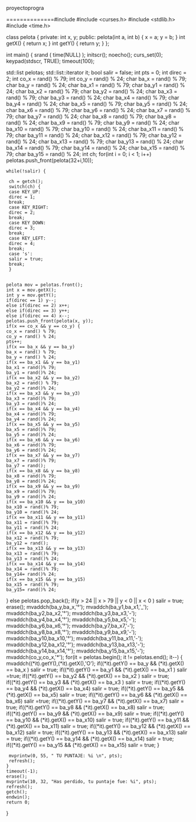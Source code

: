 proyectoprogra

==============#include <list>
#include <curses.h>
#include <stdlib.h>
#include <time.h>


class pelota {
 private:
  int x, y;
 public:
  pelota(int a, int b) {
   x = a;
   y = b;
  }
  int getX() { return x; }
  int getY() { return y; }
};

int main() {
 srand ( time(NULL) );
 initscr();
 noecho();
 curs_set(0);
 keypad(stdscr, TRUE);
 timeout(100);

 std::list<pelota> pelotas;
 std::list<pelota>::iterator it;
 bool salir = false;
 int pts = 0;
 int direc = 2;
 int co_x = rand() % 79;
 int co_y = rand() % 24;
 char ba_x  = rand() % 79;
 char ba_y  = rand() % 24;
 char ba_x1 = rand() % 79;
 char ba_y1 = rand() % 24;
 char ba_x2 = rand() % 79;
 char ba_y2 = rand() % 24;
 char ba_x3 = rand() % 79;
 char ba_y3 = rand() % 24;
 char ba_x4 = rand() % 79;
 char ba_y4 = rand() % 24;
 char ba_x5 = rand() % 79;
 char ba_y5 = rand() % 24;
 char ba_x6 = rand() % 79;
 char ba_y6 = rand() % 24;
 char ba_x7 = rand() % 79;
 char ba_y7 = rand() % 24;
 char ba_x8 = rand() % 79;
 char ba_y8 = rand() % 24;
 char ba_x9 = rand() % 79;
 char ba_y9 = rand() % 24;
 char ba_x10 = rand() % 79;
 char ba_y10 = rand() % 24;
 char ba_x11 = rand() % 79;
 char ba_y11 = rand() % 24;
 char ba_x12 = rand() % 79;
 char ba_y12 = rand() % 24;
 char ba_x13 = rand() % 79;
 char ba_y13 = rand() % 24;
 char ba_x14 = rand() % 79;
 char ba_y14 = rand() % 24;
 char ba_x15 = rand() % 79;
 char ba_y15 = rand() % 24;
 int ch;
    for(int i = 0; i < 1; i++)
    pelotas.push_front(pelota(32+i,10));

    while(!salir) {

     ch = getch();
     switch(ch) {
     case KEY_UP:
     direc = 1;
     break;
     case KEY_RIGHT:
     direc = 2;
     break;
     case KEY_DOWN:
     direc = 3;
     break;
     case KEY_LEFT:
     direc = 4;
     break;
     case 's':
     salir = true;
     break;
     }


    pelota mov = pelotas.front();
    int x = mov.getX();
    int y = mov.getY();
    if(direc == 1) y--;
    else if(direc == 2) x++;
    else if(direc == 3) y++;
    else if(direc == 4) x--;
    pelotas.push_front(pelota(x, y));
    if(x == co_x && y == co_y) {
    co_x = rand() % 79;
    co_y = rand() % 24;
    pts++;
    if(x == ba_x && y == ba_y)
    ba_x = rand() % 79;
    ba_y = rand() % 24;
    if(x == ba_x1 && y == ba_y1)
    ba_x1 = rand()% 79;
    ba_y1 = rand()% 24;
    if(x == ba_x2 && y == ba_y2)
    ba_x2 = rand() % 79;
    ba_y2 = rand()% 24;
    if(x == ba_x3 && y == ba_y3)
    ba_x3 = rand()% 79;
    ba_y3 = rand()% 24;
    if(x == ba_x4 && y == ba_y4)
    ba_x4 = rand()% 79;
    ba_y4 = rand()% 24;
    if(x == ba_x5 && y == ba_y5)
    ba_x5 = rand()% 79;
    ba_y5 = rand()% 24;
    if(x == ba_x6 && y == ba_y6)
    ba_x6 = rand()% 79;
    ba_y6 = rand()% 24;
    if(x == ba_x7 && y == ba_y7)
    ba_x7 = rand()% 79;
    ba_y7 = rand();
    if(x == ba_x8 && y == ba_y8)
    ba_x8 = rand()% 79;
    ba_y8 = rand()% 24;
    if(x == ba_x9 && y == ba_y9)
    ba_x9 = rand()% 79;
    ba_y9 = rand()% 24;
    if(x == ba_x10 && y == ba_y10)
    ba_x10 = rand()% 79;
    ba_y10 = rand()% 24;
    if(x == ba_x11 && y == ba_y11)
    ba_x11 = rand()% 79;
    ba_y11 = rand()% 24;
    if(x == ba_x12 && y == ba_y12)
    ba_x12 = rand()% 79;
    ba_y12 = rand();
    if(x == ba_x13 && y == ba_y13)
    ba_x13 = rand()% 79;
    ba_y13 = rand()% 24;
    if(x == ba_x14 && y == ba_y14)
    ba_x14 = rand()% 79;
    ba_y14= rand()% 24;
    if(x == ba_x15 && y == ba_y15)
    ba_x15 = rand()% 79;
    ba_y15= rand()% 24;
} else
      pelotas.pop_back();
    if(y > 24 || x > 79 || y < 0 || x < 0 )
      salir = true;
      erase();
     mvaddch(ba_y,ba_x,'°');
     mvaddch(ba_y1,ba_x1,'_');
     mvaddch(ba_y2,ba_x2,'°');
     mvaddch(ba_y3,ba_x3,'-');
     mvaddch(ba_y4,ba_x4,'°');
     mvaddch(ba_y5,ba_x5,'-');
     mvaddch(ba_y6,ba_x6,'°');
     mvaddch(ba_y7,ba_x7,'-');
     mvaddch(ba_y8,ba_x8,'°');
     mvaddch(ba_y9,ba_x9,'-');
     mvaddch(ba_y10,ba_x10,'°');
     mvaddch(ba_y11,ba_x11,'-');
     mvaddch(ba_y12,ba_x12,'°');
     mvaddch(ba_y13,ba_x13,'-');
     mvaddch(ba_y14,ba_x14,'°');
     mvaddch(ba_y15,ba_x15,'-');
     mvaddch(co_y,co_x,'*');
        for(it = pelotas.begin(); it != pelotas.end(); it--) {
        mvaddch((*it).getY(),(*it).getX(),'O');
        if((*it).getY() == ba_y && (*it).getX() == ba_x )
        salir = true;
        if((*it).getY() == ba_y1 && (*it).getX() == ba_x1 )
        salir =true;
        if((*it).getY() == ba_y2 && (*it).getX() == ba_x2 )
        salir = true;
        if((*it).getY() == ba_y3 && (*it).getX() == ba_x3 )
        salir = true;
        if((*it).getY() == ba_y4 && (*it).getX() == ba_x4)
        salir = true;
        if((*it).getY() == ba_y5 && (*it).getX() == ba_x5)
        salir = true;
        if((*it).getY() == ba_y6 && (*it).getX() == ba_x6)
        salir =true;
        if((*it).getY() == ba_y7 && (*it).getX() == ba_x7)
        salir = true;
        if((*it).getY() == ba_y8 && (*it).getX() == ba_x8)
        salir = true;
        if((*it).getY() == ba_y9 && (*it).getX() == ba_x9)
        salir = true;
        if((*it).getY() == ba_y10 && (*it).getX() == ba_x10)
        salir = true;
        if((*it).getY() == ba_y11 && (*it).getX() == ba_x11)
        salir = true;
        if((*it).getY() == ba_y12 && (*it).getX() == ba_x12)
        salir = true;
        if((*it).getY() == ba_y13 && (*it).getX() == ba_x13)
        salir = true;
        if((*it).getY() == ba_y14 && (*it).getX() == ba_x14)
        salir = true;
        if((*it).getY() == ba_y15 && (*it).getX() == ba_x15)
        salir = true;
           }


     mvprintw(0, 55, " TU PUNTAJE: %i \n", pts);
     refresh();
    }
    timeout(-1);
    erase();
    mvprintw(10, 32, "Has perdido, tu puntaje fue: %i", pts);
    refresh();
    getch();
    endwin();
    return 0;
}

